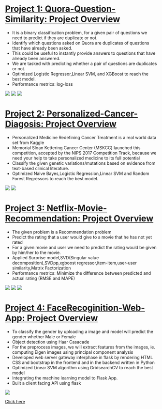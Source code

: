 
# [Project 1: Quora-Question-Similarity: Project Overview](https://github.com/vaibhavt14/Quora-Question-Similarity) 
* It is a binary classification problem, for a given pair of questions we need to predict if they are duplicate or not.
* Identify which questions asked on Quora are duplicates of questions that have already been asked.
* This could be useful to instantly provide answers to questions that have already been answered.
* We are tasked with predicting whether a pair of questions are duplicates or not.  
* Optimized Logistic Regressor,Linear SVM, and XGBoost to reach the best model. 
* Performance metrics: log-loss

![](/images/class_distribution.png)
![](/images/questions.png)
![](/images/questions_occurence.png)


# [Project 2: Personalized-Cancer-Diagosis: Project Overview](https://github.com/vaibhavt14/Personalized-Cancer-Diagosis)
* Personalized Medicine Redefining Cancer Treatment is a real world data set from Kaggle
* Memorial Sloan Kettering Cancer Center (MSKCC) launched this competition, accepted by the NIPS 2017 Competition Track, because we need your help to take personalized medicine     to its full potential
* Classify the given genetic variations/mutations based on evidence from text-based clinical literature.
* Optimized Naive Bayes,Logistic Regression,Linear SVM and Random Forest Regressors to reach the best model. 

![](/images/class_distribution%20(1).png)
![](/images/histogram.png)

# [Project 3: Netflix-Movie-Recommendation: Project Overview](https://github.com/vaibhavt14/Netflix-Movie-Recommendation)
* The given problem is a Recommendation problem 
* Predict the rating that a user would give to a movie that he has not yet rated
* For a given movie and user we need to predict the rating would be given by him/her to the movie. 
* Applied Surprise model,SVD(Singular value decomposition),SVDpp,xgboost regressor,item-item,user-user similarity,Matrix Factorization
* Performance metrics: Minimize the difference between predicted and actual rating (RMSE and MAPE)

![](/images/distribution%20of%20ratings.png)
![](/images/rating_per_month.png)
![](/images/rating_per_movie.png)

# [Project 4: FaceRecoginition-Web-App: Project Overview](https://github.com/vaibhavt14/FaceRecoginition-Web-App) 
* To classify the gender by uploading a image and model will predict the gender whether Male or Female 
* Object detection using Haar Casacade 
* For the preprocess images, we will extract features from the images, ie. computing Eigen images using principal component analysis 
* Developed web server gateway interphase in flask by rendering HTML CSS and bootstrap in the frontend and in the backend written in Python
* Optimized Linear SVM algorithm using GridsearchCV to reach the best model
* Integrating the machine learning model to Flask App.
* Built a client facing API using flask

![](/images/test.jpg)

 [Click here](http://169.63.212.53:8085/)

